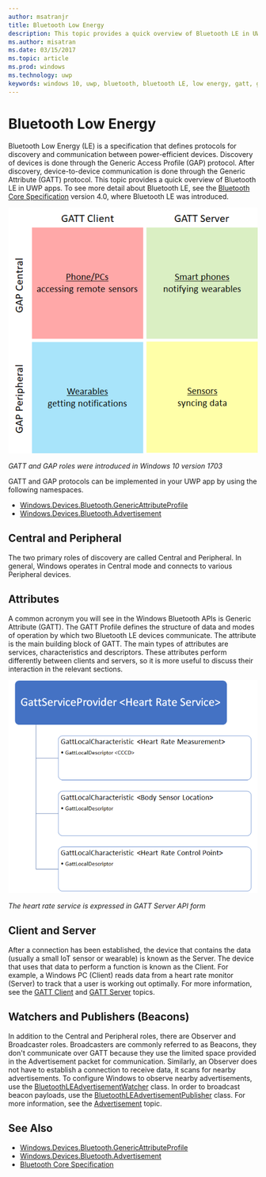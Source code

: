 ```yaml
---
author: msatranjr
title: Bluetooth Low Energy
description: This topic provides a quick overview of Bluetooth LE in UWP apps.
ms.author: misatran
ms.date: 03/15/2017
ms.topic: article
ms.prod: windows
ms.technology: uwp
keywords: windows 10, uwp, bluetooth, bluetooth LE, low energy, gatt, gap, central, peripheral, client, server, watcher, publisher
---
```


# Bluetooth Low Energy
Bluetooth Low Energy (LE) is a specification that defines protocols for discovery and communication between power-efficient devices. Discovery of devices is done through the Generic Access Profile (GAP) protocol. After discovery, device-to-device communication is done through the Generic Attribute (GATT) protocol. This topic provides a quick overview of Bluetooth LE in UWP apps. To see more detail about Bluetooth LE, see the [Bluetooth Core Specification](https://www.bluetooth.com/specifications/bluetooth-core-specification) version 4.0, where Bluetooth LE was introduced. 

![Bluetooth LE Roles](images/gatt-roles.png)

*GATT and GAP roles were introduced in Windows 10 version 1703*

GATT and GAP protocols can be implemented in your UWP app by using the following namespaces.
- [Windows.Devices.Bluetooth.GenericAttributeProfile](https://docs.microsoft.com/en-us/uwp/api/windows.devices.bluetooth.genericattributeprofile)
- [Windows.Devices.Bluetooth.Advertisement](https://docs.microsoft.com/en-us/uwp/api/windows.devices.bluetooth.genericattributeprofile)

## Central and Peripheral
The two primary roles of discovery are called Central and Peripheral. In general, Windows operates in Central mode and connects to various Peripheral devices. 

## Attributes
A common acronym you will see in the Windows Bluetooth APIs is Generic Attribute (GATT). The GATT Profile defines the structure of data and modes of operation by which two Bluetooth LE devices communicate. The attribute is the main building block of GATT. The main types of attributes are services, characteristics and descriptors. These attributes perform differently between clients and servers, so it is more useful to discuss their interaction in the relevant sections. 

![Typical Attribute heirarchy in a common profile](images/gatt-service.png)

*The heart rate service is expressed in GATT Server API form*

## Client and Server
After a connection has been established, the device that contains the data (usually a small IoT sensor or wearable) is known as the Server. The device that uses that data to perform a function is known as the Client. For example, a Windows PC (Client) reads data from a heart rate monitor (Server) to track that a user is working out optimally. For more information, see the [GATT Client](gatt-client.md) and [GATT Server](gatt-server.md) topics.

## Watchers and Publishers (Beacons)
In addition to the Central and Peripheral roles, there are Observer and Broadcaster roles. Broadcasters are commonly referred to as Beacons, they don't communicate over GATT because they use the limited space provided in the Advertisement packet for communication. Similarly, an Observer does not have to establish a connection to receive data, it scans for nearby advertisements. To configure Windows to observe nearby advertisements, use the [BluetoothLEAdvertisementWatcher](https://docs.microsoft.com/en-us/uwp/api/windows.devices.bluetooth.advertisement.bluetoothleadvertisementwatcher) class. In order to broadcast beacon payloads, use the [BluetoothLEAdvertisementPublisher](https://docs.microsoft.com/en-us/uwp/api/windows.devices.bluetooth.advertisement.bluetoothleadvertisementpublisher) class. For more information, see the [Advertisement](ble-beacon.md) topic.

## See Also
- [Windows.Devices.Bluetooth.GenericAttributeProfile](https://docs.microsoft.com/en-us/uwp/api/windows.devices.bluetooth.genericattributeprofile)
- [Windows.Devices.Bluetooth.Advertisement](https://docs.microsoft.com/en-us/uwp/api/windows.devices.bluetooth.genericattributeprofile)
- [Bluetooth Core Specification](https://www.bluetooth.com/specifications/bluetooth-core-specification)